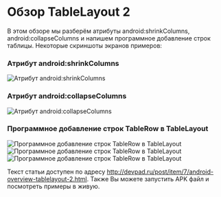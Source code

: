 # Обзор TableLayout 2
В этом обзоре мы разберём атрибуты android:shrinkColumns, android:collapseColumns и напишем программное добавление строк таблицы.
Некоторые скриншоты экранов примеров:

### Атрибут android:shrinkColumns
![Атрибут android:shrinkColumns](http://devpad.ru/images/posts/2012/11/25/tablelayout2_ex1.png)

### Атрибут android:collapseColumns
![Атрибут android:collapseColumns](http://devpad.ru/images/posts/2012/11/26/tablelayout2_ex2.png)

### Программное добавление строк TableRow в TableLayout
![Программное добавление строк TableRow в TableLayout](http://devpad.ru/images/posts/2012/11/26/tablelayout2_ex3_1.jpg)
![Программное добавление строк TableRow в TableLayout](http://devpad.ru/images/posts/2012/11/26/tablelayout2_ex3_2.jpg)
![Программное добавление строк TableRow в TableLayout](http://devpad.ru/images/posts/2012/11/26/tablelayout2_ex3_3.jpg)

Текст статьи доступен по адресу <http://devpad.ru/post/item/7/android-overview-tablelayout-2.html>.
Также Вы можете запустить APK файл и посмотреть примеры в живую.